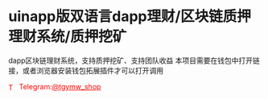 # uinapp版双语言dapp理财/区块链质押理财系统/质押挖矿

dapp区块链理财系统，支持质押挖矿、支持团队收益 本项目需要在钱包中打开链接，或者浏览器安装钱包拓展插件才可以打开调用<br>




<p style="color: red;"><img src="https://cdn-icons-png.flaticon.com/512/2111/2111646.png" alt="Telegram Icon" style="width: 16px; vertical-align: middle; margin-right: 5px;">Telegram:<a href="https://t.me/tgymw_shop" style="color: red;">@tgymw_shop</a></p>
